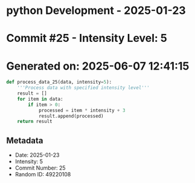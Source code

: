 ﻿# python Development - 2025-01-23
# Commit #25 - Intensity Level: 5
# Generated on: 2025-06-07 12:41:15
```python
def process_data_25(data, intensity=5):
    '''Process data with specified intensity level'''
    result = []
    for item in data:
        if item > 0:
            processed = item * intensity + 3
            result.append(processed)
    return result
```
## Metadata
- Date: 2025-01-23
- Intensity: 5
- Commit Number: 25
- Random ID: 49220108
